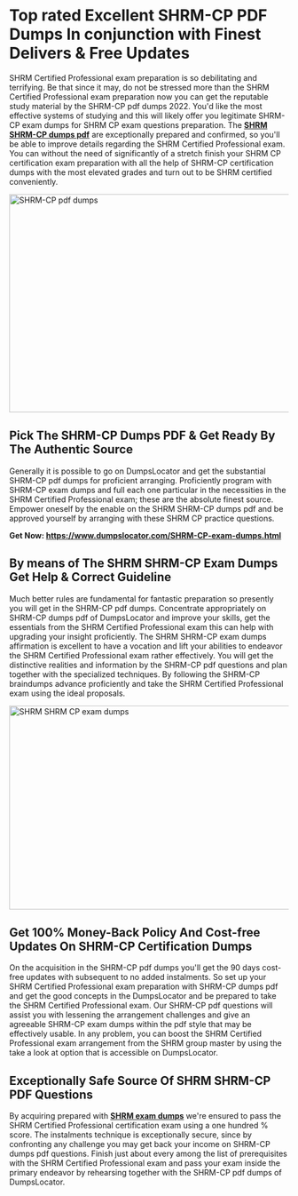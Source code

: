 <h1><strong>Top rated Excellent SHRM-CP PDF Dumps In conjunction with Finest Delivers &amp; Free Updates</strong></h1>
<p>SHRM Certified Professional exam preparation is so debilitating and terrifying. Be that since it may, do not be stressed more than the SHRM Certified Professional exam preparation now you can get the reputable study material by the SHRM-CP pdf dumps 2022. You'd like the most effective systems of studying and this will likely offer you legitimate SHRM-CP exam dumps for SHRM CP exam questions preparation. The <strong><a href="https://www.dumpslocator.com/SHRM-CP-exam-dumps.html">SHRM SHRM-CP dumps pdf</a></strong> are exceptionally prepared and confirmed, so you'll be able to improve details regarding the SHRM Certified Professional exam. You can without the need of significantly of a stretch finish your SHRM CP certification exam preparation with all the help of SHRM-CP certification dumps with the most elevated grades and turn out to be SHRM certified conveniently.</p>
<p><img src="https://i.ibb.co/SKhFh8d/Pastel-Purple-Computer-UI-Class-Syllabus-Education-Presentation.png" alt="SHRM-CP pdf dumps" width="700" height="393" /></p>
<h2><strong>Pick The SHRM-CP Dumps PDF &amp; Get Ready By The Authentic Source</strong></h2>
<p>Generally it is possible to go on DumpsLocator and get the substantial SHRM-CP pdf dumps for proficient arranging. Proficiently program with SHRM-CP exam dumps and full each one particular in the necessities in the SHRM Certified Professional exam; these are the absolute finest source. Empower oneself by the enable on the SHRM SHRM-CP dumps pdf and be approved yourself by arranging with these SHRM CP practice questions.</p>
<p><strong>Get Now: <a href="https://www.dumpslocator.com/SHRM-CP-exam-dumps.html">https://www.dumpslocator.com/SHRM-CP-exam-dumps.html</a></strong></p>
<h2><strong>By means of The SHRM SHRM-CP Exam Dumps Get Help &amp; Correct Guideline</strong></h2>
<p>Much better rules are fundamental for fantastic preparation so presently you will get in the SHRM-CP pdf dumps. Concentrate appropriately on SHRM-CP dumps pdf of DumpsLocator and improve your skills, get the essentials from the SHRM Certified Professional exam this can help with upgrading your insight proficiently. The SHRM SHRM-CP exam dumps affirmation is excellent to have a vocation and lift your abilities to endeavor the SHRM Certified Professional exam rather effectively. You will get the distinctive realities and information by the SHRM-CP pdf questions and plan together with the specialized techniques. By following the SHRM-CP braindumps advance proficiently and take the SHRM Certified Professional exam using the ideal proposals.</p>
<p><a href="https://www.dumpslocator.com/SHRM-CP-exam-dumps.html"><img src="https://i.ibb.co/NtZbgjG/Blue-and-White-Medical-Dental-Clinic-Facebook-Ad.png" alt="SHRM SHRM CP exam dumps" width="700" height="367" /></a></p>
<h2><strong>Get 100% Money-Back Policy And Cost-free Updates On SHRM-CP Certification Dumps</strong></h2>
<p>On the acquisition in the SHRM-CP pdf dumps you'll get the 90 days cost-free updates with subsequent to no added instalments. So set up your SHRM Certified Professional exam preparation with SHRM-CP dumps pdf and get the good concepts in the DumpsLocator and be prepared to take the SHRM Certified Professional exam. Our SHRM-CP pdf questions will assist you with lessening the arrangement challenges and give an agreeable SHRM-CP exam dumps within the pdf style that may be effectively usable. In any problem, you can boost the SHRM Certified Professional exam arrangement from the SHRM group master by using the take a look at option that is accessible on DumpsLocator.</p>
<h2><strong>Exceptionally Safe Source Of SHRM SHRM-CP PDF Questions</strong></h2>
<p>By acquiring prepared with <strong><a href="https://www.dumpslocator.com/shrm-exams.html">SHRM exam dumps</a></strong> we're ensured to pass the SHRM Certified Professional certification exam using a one hundred % score. The instalments technique is exceptionally secure, since by confronting any challenge you may get back your income on SHRM-CP dumps pdf questions. Finish just about every among the list of prerequisites with the SHRM Certified Professional exam and pass your exam inside the primary endeavor by rehearsing together with the SHRM-CP pdf dumps of DumpsLocator.</p>
